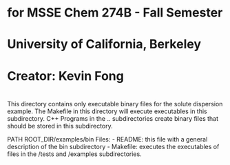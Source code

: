 # for MSSE Chem 274B - Fall Semester
# University of California, Berkeley
# 
# Creator:  Kevin Fong
#
This directory contains only executable binary files for the solute dispersion example. The  Makefile in this directory will execute executables in this subdirectory.
C++ Programs in the .. subdirectories create binary files that should be stored in this subdirectory.  

PATH ROOT_DIR/examples/bin
    Files:
    - README: this file with a general description of the bin subdirectory
    - Makefile: executes the executables of files in the /tests and /examples subdirectories.
    